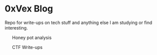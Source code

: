 # 0xVex Blog
Repo for write-ups on tech stuff and anything else I am studying or find interesting.
<ul>Honey pot analysis</ul>
<ul>CTF Write-ups</ul>
